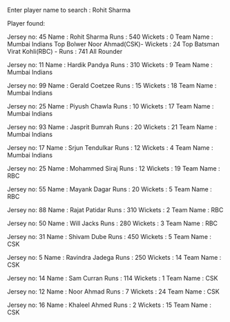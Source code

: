 Enter player name to search : Rohit Sharma

Player found:

Jersey no: 45
Name : Rohit Sharma
Runs : 540
Wickets : 0
Team Name : Mumbai Indians
Top Bolwer
Noor Ahmad(CSK)- Wickets : 24
Top Batsman
Virat Kohli(RBC) - Runs : 741
All Rounder

Jersey no: 11
Name : Hardik Pandya
Runs : 310
Wickets : 9
Team Name : Mumbai Indians

Jersey no: 99
Name : Gerald Coetzee
Runs : 15
Wickets : 18
Team Name : Mumbai Indians

Jersey no: 25
Name : Piyush Chawla
Runs : 10
Wickets : 17
Team Name : Mumbai Indians

Jersey no: 93
Name : Jasprit Bumrah
Runs : 20
Wickets : 21
Team Name : Mumbai Indians

Jersey no: 17
Name : Srjun Tendulkar
Runs : 12
Wickets : 4
Team Name : Mumbai Indians

Jersey no: 25
Name : Mohammed Siraj
Runs : 12
Wickets : 19
Team Name : RBC

Jersey no: 55
Name : Mayank Dagar
Runs : 20
Wickets : 5
Team Name : RBC

Jersey no: 88
Name : Rajat Patidar
Runs : 310
Wickets : 2
Team Name : RBC

Jersey no: 50
Name : Will Jacks
Runs : 280
Wickets : 3
Team Name : RBC

Jersey no: 31
Name : Shivam Dube
Runs : 450
Wickets : 5
Team Name : CSK

Jersey no: 5
Name : Ravindra Jadega
Runs : 250
Wickets : 14
Team Name : CSK

Jersey no: 14
Name : Sam Curran
Runs : 114
Wickets : 1
Team Name : CSK

Jersey no: 12
Name : Noor Ahmad
Runs : 7
Wickets : 24
Team Name : CSK

Jersey no: 16
Name : Khaleel Ahmed
Runs : 2
Wickets : 15
Team Name : CSK
